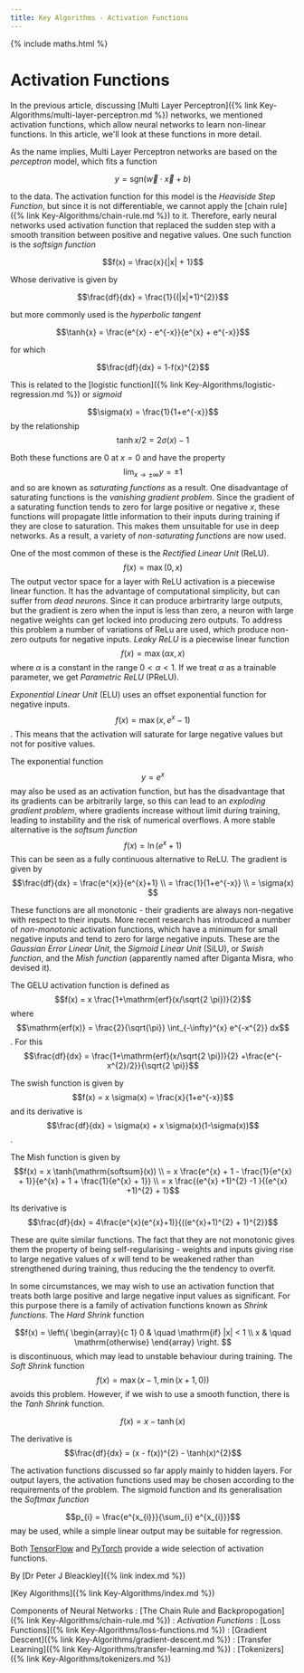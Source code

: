 ```yaml
---
title: Key Algorithms - Activation Functions
---
```

{% include maths.html %}
# Activation Functions


In the previous article, discussing [Multi Layer Perceptron]({% link Key-Algorithms/multi-layer-perceptron.md %}) networks, we mentioned activation functions, which allow neural networks to learn non-linear functions. In this article, we'll look at these functions in more detail.

As the name implies, Multi Layer Perceptron networks are based on the *perceptron* model, which fits a function 

$$y = \mathrm{sgn}( \vec{w} \cdot \vec{x} + b)$$

to the data. The activation function for this model is the *Heaviside Step Function*, but since it is not differentiable, we cannot apply the [chain rule]({% link Key-Algorithms/chain-rule.md %}) to it. Therefore, early neural networks used activation function that replaced the sudden step with a smooth transition between positive and negative values. One such function is the *softsign function*

$$f(x) = \frac{x}{|x| + 1}$$

Whose derivative is given by 

$$\frac{df}{dx} = \frac{1}{(|x|+1)^{2}}$$

but more commonly used is the *hyperbolic tangent*

$$\tanh{x} = \frac{e^{x} - e^{-x}}{e^{x} + e^{-x}}$$

for which

$$\frac{df}{dx} = 1-f(x)^{2}$$

This is related to the [logistic function]({% link Key-Algorithms/logistic-regression.md %}) or *sigmoid*

$$\sigma(x) = \frac{1}{1+e^{-x}}$$ by the relationship
$$\tanh{x/2} = 2 \sigma(x) -1$$

Both these functions are 0 at $x=0$ and have the property
$$\lim_{x\to\pm\infty} y = \pm 1$$
and so are known as *saturating functions* as a result. One disadvantage of saturating functions is the *vanishing gradient problem*. Since the gradient of a saturating function tends to zero for large positive or negative $x$, these functions will propagate little information to their inputs during training if they are close to saturation. This makes them unsuitable for use in deep networks. As a result, a variety of *non-saturating functions* are now used.

One of the most common of these is the *Rectified Linear Unit* (ReLU). 
$$f(x) = \max(0,x)$$
The output vector space for a layer with ReLU activation is a piecewise linear function. It has the advantage of computational simplicity, but can suffer from *dead neurons*. Since it can produce arbirtrarity large outputs, but the gradient is zero when the input is less than zero, a neuron with large negative weights can get locked into producing zero outputs. To address this problem a number of variations of ReLu are used, which produce non-zero outputs for negative inputs. *Leaky ReLU* is a piecewise linear function
$$f(x) = \max(\alpha x, x)$$
where $\alpha$ is a constant in the range $0 < \alpha <1$. If we treat $\alpha$ as a trainable parameter, we get *Parametric ReLU* (PReLU).

*Exponential Linear Unit* (ELU) uses an offset exponential function for negative inputs.
$$f(x) = \max(x,e^{x}-1)$$. This means that the activation will saturate for large negative values but not for positive values.

The exponential function 
$$y = e^{x}$$ may also be used as an activation function, but has the disadvantage that its gradients can be arbitrarily large, so this can lead to an *exploding gradient problem*, where gradients increase without limit during training, leading to instability and the risk of numerical overflows. A more stable alternative is the *softsum function*
$$f(x) = \ln(e^{x}+1)$$
This can be seen as a fully continuous alternative to ReLU. The gradient is given by
$$\frac{df}{dx} = \frac{e^{x}}{e^{x}+1} \\
= \frac{1}{1+e^{-x}} \\
= \sigma(x) $$

These functions are all monotonic - their gradients are always non-negative with respect to their inputs. More recent research has introduced a number of *non-monotonic* activation functions, which have a minimum for small negative inputs and tend to zero for large negative inputs. These are the *Gaussian Error Linear Unit*, the *Sigmoid Linear Unit* (SiLU), or *Swish function*, and the *Mish function* (apparently named after Diganta Misra, who devised it).

The GELU activation function is defined as 
$$f(x) = x \frac{1+\mathrm{erf}(x/\sqrt{2 \pi})}{2}$$
where $$\mathrm{erf(x)} = \frac{2}{\sqrt{\pi}} \int_{-\infty}^{x} e^{-x^{2}} dx$$. For this
$$\frac{df}{dx} = \frac{1+\mathrm{erf}(x/\sqrt{2 \pi})}{2} +\frac{e^{-x^{2}/2}}{\sqrt{2 \pi}}$$

The swish function is given by 
$$f(x) = x \sigma(x) = \frac{x}{1+e^{-x}}$$ and its derivative is
$$\frac{df}{dx} = \sigma(x) + x \sigma(x)(1-\sigma(x))$$.

The Mish function is given by 
$$f(x) = x \tanh(\mathrm{softsum}(x)) \\
 = x \frac{e^{x} + 1 - \frac{1}{e^{x} + 1}}{e^{x} + 1 + \frac{1}{e^{x} + 1}} \\
 = x \frac{(e^{x} +1)^{2} -1 }{(e^{x} +1)^{2} + 1}$$
 
 Its derivative is 
 $$\frac{df}{dx} = 4\frac{e^{x}(e^{x}+1)}{((e^{x}+1)^{2} + 1)^{2}}$$
 
 These are quite similar functions. The fact that they are not monotonic gives them the property of being self-regularising - weights and inputs giving rise to large negative values of $x$ will tend to be weakened rather than strengthened during training, thus reducing the the tendency to overfit.
 
 In some circumstances, we may wish to use an activation function that treats both large positive and large negative input values as significant. For this purpose there is a family of activation functions known as *Shrink functions*. The *Hard Shrink* function
 
 $$f(x) = \left\{ \begin{array}{c 1} 0 & \quad \mathrm{if} |x| < 1 \\
 x & \quad \mathrm{otherwise} \end{array} \right. $$ is discontinuous, which may lead to unstable behaviour during training. The *Soft Shrink* function
 $$f(x) = \max(x-1,\min(x+1,0))$$ avoids this problem. However, if we wish to use a smooth function, there is the *Tanh Shrink* function.
 
 $$f(x) = x - \tanh(x)$$
 
 The derivative is
 $$\frac{df}{dx} = (x - f(x))^{2} - \tanh(x)^{2}$$
 
 The activation functions discussed so far apply mainly to hidden layers. For output layers, the activation functions used may be chosen according to the requirements of the problem. The sigmoid function and its generalisation the *Softmax function*
 
 $$p_{i} = \frac{e^{x_{i}}}{\sum_{i} e^{x_{i}}}$$ may be used, while a simple linear output may be suitable for regression.
 
 Both [TensorFlow](https://www.tensorflow.org/api_docs/python/tf/keras/activations) and [PyTorch](https://pytorch.org/docs/stable/nn.html#non-linear-activations-weighted-sum-nonlinearity) provide a wide selection of activation functions.
 
 By [Dr Peter J Bleackley]({% link index.md %})
 
 [Key Algorithms]({% link Key-Algorithms/index.md %})
 
 Components of Neural Networks
 : [The Chain Rule and Backpropogation]({% link Key-Algorithms/chain-rule.md %})
 : *Activation Functions*
 : [Loss Functions]({% link Key-Algorithms/loss-functions.md %})
 : [Gradient Descent]({% link Key-Algorithms/gradient-descent.md %})
 : [Transfer Learning]({% link Key-Algorithms/transfer-learning.md %})
 : [Tokenizers]({% link Key-Algorithms/tokenizers.md %})
  
